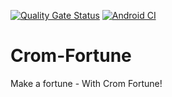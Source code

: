[![Quality Gate Status](https://sonarcloud.io/api/project_badges/measure?project=alwa_Crom-Fortune&metric=alert_status)](https://sonarcloud.io/dashboard?id=com.sundbybergsit.cromfortune)
[![Android CI](https://github.com/alwa/Crom-Fortune/actions/workflows/android.yml/badge.svg?branch=master)](https://github.com/alwa/Crom-Fortune/actions/workflows/android.yml)

# Crom-Fortune
Make a fortune - With Crom Fortune!
